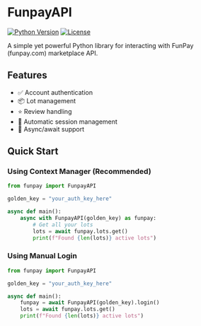 # FunpayAPI

[![Python Version](https://img.shields.io/badge/python-3.13+-blue.svg)](https://www.python.org/downloads/)
[![License](https://img.shields.io/badge/license-MIT-green.svg)](LICENSE)

A simple yet powerful Python library for interacting with FunPay (funpay.com) marketplace API.

## Features

- ✅ Account authentication
- 📦 Lot management
- ⭐ Review handling
- 🔄 Automatic session management
- 🚀 Async/await support

## Quick Start

### Using Context Manager (Recommended)
```python
from funpay import FunpayAPI

golden_key = "your_auth_key_here"

async def main():
    async with FunpayAPI(golden_key) as funpay:
        # Get all your lots
        lots = await funpay.lots.get()
        print(f"Found {len(lots)} active lots")
```

### Using Manual Login
```python
from funpay import FunpayAPI

golden_key = "your_auth_key_here"

async def main():
    funpay = await FunpayAPI(golden_key).login()
    lots = await funpay.lots.get()
    print(f"Found {len(lots)} active lots")
```